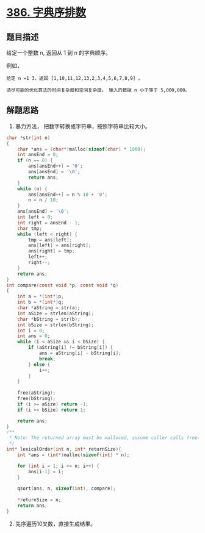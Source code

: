# [386. 字典序排数](https://leetcode-cn.com/problems/lexicographical-numbers/)

## 题目描述

给定一个整数 n, 返回从 1 到 n 的字典顺序。

例如，

    给定 n =1 3，返回 [1,10,11,12,13,2,3,4,5,6,7,8,9] 。

    请尽可能的优化算法的时间复杂度和空间复杂度。 输入的数据 n 小于等于 5,000,000。

## 解题思路

1. 暴力方法， 把数字转换成字符串，按照字符串比较大小。

```c
char *str(int n)
{
	char *ans = (char*)malloc(sizeof(char) * 1000);
	int ansEnd = 0;
	if (n == 0) {
		ans[ansEnd++] = '0';
		ans[ansEnd] = '\0';
		return ans;
	}
	while (n) {
		ans[ansEnd++] = n % 10 + '0';
		n = n / 10;
	}
	ans[ansEnd] = '\0';
	int left = 0;
	int right = ansEnd - 1;
	char tmp;
	while (left < right) {
		tmp = ans[left];
		ans[left] = ans[right];
		ans[right] = tmp;
        left++;
        right--;
	}
	return ans;
}
int compare(const void *p, const void *q)
{
	int a = *(int*)p;
	int b = *(int*)q;
	char *aString = str(a);
	int aSize = strlen(aString);
	char *bString = str(b);
	int bSize = strlen(bString);
	int i = 0;
    int ans = 0;
	while (i < aSize && i < bSize) {
		if (aString[i] != bString[i]) {
			ans = aString[i] - bString[i];
            break;
		} else {
			i++;
		}
	}
    
    free(aString);
    free(bString);
	if (i >= aSize) return -1;
	if (i >= bSize) return 1;

	return ans;
}
/**
 * Note: The returned array must be malloced, assume caller calls free().
 */
int* lexicalOrder(int n, int* returnSize){
	int *ans = (int*)malloc(sizeof(int) * n);

	for (int i = 1; i <= n; i++) {
		ans[i-1] = i;
	}
	
	qsort(ans, n, sizeof(int), compare);
	
	*returnSize = n;
	return ans;
}
```

2. 先序遍历10叉数，直接生成结果。

